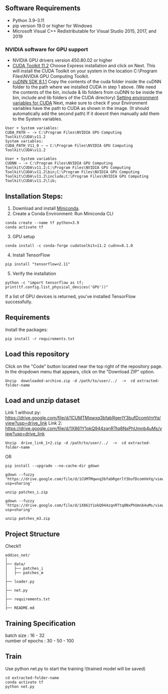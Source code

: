 ## Software Requirements

- Python 3.9–3.11
- pip version 19.0 or higher for Windows
- Microsoft Visual C++ Redistributable for Visual Studio 2015, 2017, and 2019 
### NVIDIA software for GPU support
- NVIDIA GPU drivers version 450.80.02 or higher
- [CUDA Toolkit 11.2](https://developer.nvidia.com/cuda-11.2.0-download-archive)
Choose Express installation and click on Next. This will install the CUDA Toolkit on your system in the location C:\Program Files\NVIDIA GPU Computing Toolkit.
- [cuDNN SDK 8.1.1](https://developer.nvidia.com/rdp/cudnn-archive)
Copy the contents of the cuda folder inside the cuDNN folder to the path where we installed CUDA in step 1 above. (We need the contents of the bin, include & lib folders from cuDNN to be inside the bin, include and lib folders of the CUDA directory)
[Setting environment variables for CUDA](https://medium.com/geekculture/install-cuda-and-cudnn-on-windows-linux-52d1501a8805) 
Next, make sure to check if your Environment variables have the path to CUDA as shown in the image. (It should automatically add the second path) If it doesnt then manually add them to the System variables.
```
User + System variables:
CUDA_PATH — -> C:\Program Files\NVIDIA GPU Computing Toolkit\CUDA\v11.2
System variables:
CUDA_PATH_V11_0 — → C:\Program Files\NVIDIA GPU Computing Toolkit\CUDA\v11.2
```
```
User + System variables
CUDNN — -> C:\Program Files\NVIDIA GPU Computing Toolkit\CUDA\v11.2;C:\Program Files\NVIDIA GPU Computing Toolkit\CUDA\v11.2\bin;C:\Program Files\NVIDIA GPU Computing Toolkit\CUDA\v11.2\include;C:\Program Files\NVIDIA GPU Computing Toolkit\CUDA\v11.2\lib;
```
## Installation Steps:
1. Download and install [Miniconda](https://docs.conda.io/projects/miniconda/en/latest/index.html).
2. Create a Conda Environment: 
Run Miniconda CLI
```
conda create --name tf python=3.9
conda activate tf
```
3. GPU setup 
```
conda install -c conda-forge cudatoolkit=11.2 cudnn=8.1.0
```
4. Install TensorFlow 
```
pip install "tensorflow<2.11" 
```
5. Verify the installation 
```
python -c "import tensorflow as tf; print(tf.config.list_physical_devices('GPU'))"
```
If a list of GPU devices is returned, you've installed TensorFlow successfully.

## Requirements
Install the packages:
```
pip install -r requirements.txt
```
## Load this repository
Click on the "Code" button located near the top right of the repository page. In the dropdown menu that appears, click on the "Download ZIP" option. 
```
Unzip  downloaded-archive.zip -d /path/to/user/../  ->  cd extracted-folder-name
```
## Load and unzip dataset 
Link 1 without py: https://drive.google.com/file/d/1CUMTMqwxq3bfabRgerlY3bufDcomVmYq/view?usp=drive_link 
Link 2: https://drive.google.com/file/d/1X861Y1okQ944zqnRTtq8NxPhUmnb4uMs/view?usp=drive_link    
```
Unzip  drive_link_1+2.zip -d /path/to/user/../  ->  cd extracted-folder-name
```
OR
```
pip install --upgrade --no-cache-dir gdown
```
```
gdown --fuzzy 'https://drive.google.com/file/d/1CUMTMqwxq3bfabRgerlY3bufDcomVmYq/view?usp=sharing'
```
```
unzip patches_i.zip
```
```
gdown --fuzzy 'https://drive.google.com/file/d/1X861Y1okQ944zqnRTtq8NxPhUmnb4uMs/view?usp=sharing'
```
```
unzip patches_m3.zip
```
## Project Structure
Check!!
```
eddies_net/
│
├── data/
│   ├── patches_i
│   ├── patches_m
│
├── loader.py
│
├── net.py
│
├── requirements.txt
│
├── README.md
```
## Training Specification
batch size : 16 - 32  
number of epochs : 30 - 50 - 100 

## Train
Use python net.py to start the training !(trained model will be saved)
```
cd extracted-folder-name
conda activate tf
python net.py 
```
